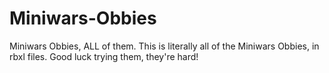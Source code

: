 # Miniwars-Obbies
Miniwars Obbies, ALL of them.
This is literally all of the Miniwars Obbies, in rbxl files. Good luck trying them, they're hard!
